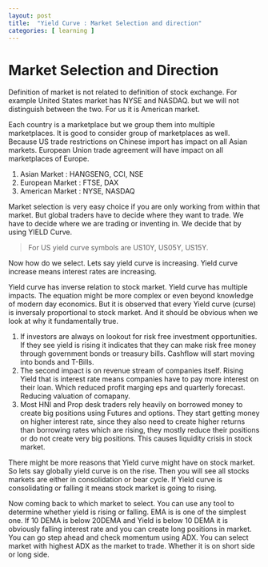 ```yaml
---
layout: post
title:  "Yield Curve : Market Selection and direction"
categories: [ learning ]
---
```


# Market Selection and Direction
Definition of market is not related to definition of stock exchange. For example United States market has NYSE and NASDAQ. but we will not distinguish between the two. For us it is American market.

Each country is a marketplace but we group them into multiple marketplaces. It is good to consider group of marketplaces as well. Because US trade restrictions on Chinese import has impact on all Asian markets. European Union trade agreement will have impact on all marketplaces of Europe.

1. Asian Market : HANGSENG, CCI, NSE
2. European Market : FTSE, DAX
3. American Market : NYSE, NASDAQ

Market selection is very easy choice if you are only working from within that market. But global traders have to decide where they want to trade. We have to decide where we are trading or inventing in. We decide that by using YIELD Curve.  

> For US yield curve symbols are US10Y, US05Y, US15Y.

Now how do we select. Lets say yield curve is increasing. Yield curve increase means interest rates are increasing.

Yield curve has inverse relation to stock market. Yield curve has multiple impacts. The equation might be more complex or even beyond knowledge of modern day economics. But it is observed that every Yield curve (curse) is inversaly proportional to stock market. And it should be obvious when we look at why it fundamentally true.
1. If investors are always on lookout for risk free investment opportunities. If they see yield is rising it indicates that they can make risk free money through government bonds or treasury bills. Cashflow will start moving into bonds and T-Bills.
2. The second impact is on revenue stream of companies itself. Rising Yield that is interest rate means companies have to pay more interest on their loan. Which reduced profit marging eps and quarterly forecast. Reducing valuation of comapany.
3. Most HNI and Prop desk traders rely heavily on borrowed money to create big positions using Futures and options. They start getting money on higher interest rate, since they also need to create higher returns than borrowing rates which are rising, they mostly reduce their positions or do not create very big positions. This causes liquidity crisis in stock market.

There might be more reasons that Yield curve might have on stock market. So lets say globally yield curve is on the rise. Then you will see all stocks markets are either in consolidation or bear cycle. If Yield curve is consolidating or falling it means stock market is going to rising.

Now coming back to which market to select.  You can use any tool to determine whether yield is rising or falling. EMA is is one of the simplest one. If 10 DEMA is below 20DEMA and Yield is below 10 DEMA it is obviously falling interest rate and you can create long positions in market. You can go step ahead and check momentum using ADX. You can select market with highest ADX as the market to trade. Whether it is on short side or long side.
